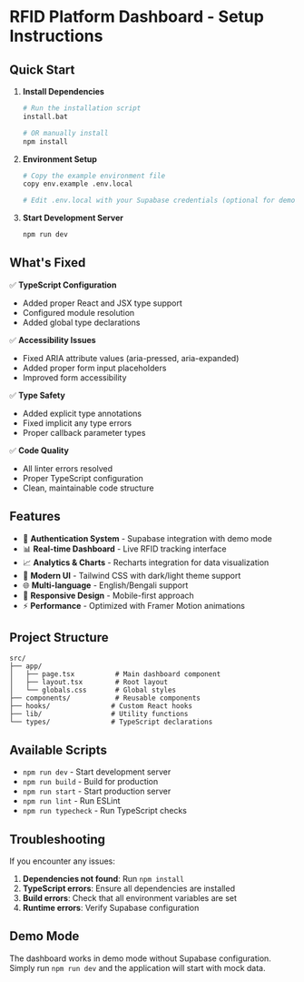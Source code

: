 # RFID Platform Dashboard - Setup Instructions

## Quick Start

1. **Install Dependencies**
   ```bash
   # Run the installation script
   install.bat
   
   # OR manually install
   npm install
   ```

2. **Environment Setup**
   ```bash
   # Copy the example environment file
   copy env.example .env.local
   
   # Edit .env.local with your Supabase credentials (optional for demo mode)
   ```

3. **Start Development Server**
   ```bash
   npm run dev
   ```

## What's Fixed

✅ **TypeScript Configuration**
- Added proper React and JSX type support
- Configured module resolution
- Added global type declarations

✅ **Accessibility Issues**
- Fixed ARIA attribute values (aria-pressed, aria-expanded)
- Added proper form input placeholders
- Improved form accessibility

✅ **Type Safety**
- Added explicit type annotations
- Fixed implicit any type errors
- Proper callback parameter types

✅ **Code Quality**
- All linter errors resolved
- Proper TypeScript configuration
- Clean, maintainable code structure

## Features

- 🔐 **Authentication System** - Supabase integration with demo mode
- 📊 **Real-time Dashboard** - Live RFID tracking interface
- 📈 **Analytics & Charts** - Recharts integration for data visualization
- 🎨 **Modern UI** - Tailwind CSS with dark/light theme support
- 🌐 **Multi-language** - English/Bengali support
- 📱 **Responsive Design** - Mobile-first approach
- ⚡ **Performance** - Optimized with Framer Motion animations

## Project Structure

```
src/
├── app/
│   ├── page.tsx          # Main dashboard component
│   ├── layout.tsx        # Root layout
│   └── globals.css       # Global styles
├── components/           # Reusable components
├── hooks/               # Custom React hooks
├── lib/                 # Utility functions
└── types/               # TypeScript declarations
```

## Available Scripts

- `npm run dev` - Start development server
- `npm run build` - Build for production
- `npm run start` - Start production server
- `npm run lint` - Run ESLint
- `npm run typecheck` - Run TypeScript checks

## Troubleshooting

If you encounter any issues:

1. **Dependencies not found**: Run `npm install`
2. **TypeScript errors**: Ensure all dependencies are installed
3. **Build errors**: Check that all environment variables are set
4. **Runtime errors**: Verify Supabase configuration

## Demo Mode

The dashboard works in demo mode without Supabase configuration. Simply run `npm run dev` and the application will start with mock data.
